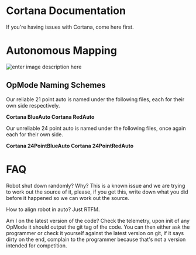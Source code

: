 # Cortana Documentation
If you're having issues with Cortana, come here first.

# Autonomous Mapping

![enter image description here](https://raw.githubusercontent.com/Beta8397/virtual_robot/master/Controller/src/virtual_robot/assets/power_play648.bmp)
## OpMode Naming Schemes
Our reliable 21 point auto is named under the following files, each for their own side respectively.

**Cortana BlueAuto
Cortana RedAuto**

Our unreliable 24 point auto is named under the following files, once again each for their own side.

**Cortana 24PointBlueAuto
Cortana 24PointRedAuto**

# FAQ
Robot shut down randomly? Why?
This is a known issue and we are trying to work out the source of it, please, if you get this, write down what you did before it happened so we can work out the source.

How to align robot in auto?
Just RTFM.

Am I on the latest version of the code?
Check the telemetry, upon init of any OpMode it should output the git tag of the code. You can then either ask the programmer or check it yourself against the latest version on git, if it says dirty on the end, complain to the programmer because that's not a version intended for competition.
